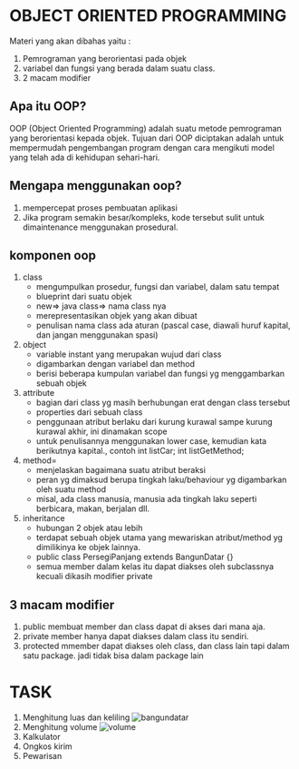 # OBJECT ORIENTED PROGRAMMING
  Materi yang akan dibahas yaitu :
  1. Pemrograman yang berorientasi pada objek
  2. variabel dan fungsi yang berada dalam suatu class.
  3. 2 macam modifier

## Apa itu OOP?
   OOP (Object Oriented Programming) adalah suatu metode pemrograman yang berorientasi kepada objek. Tujuan dari OOP diciptakan adalah untuk mempermudah pengembangan program dengan cara mengikuti model yang telah ada di kehidupan sehari-hari.
## Mengapa menggunakan oop?
   1. mempercepat proses pembuatan aplikasi
   2. Jika program semakin besar/kompleks, kode tersebut sulit untuk dimaintenance menggunakan prosedural.

## komponen oop
   1. class 
      - mengumpulkan prosedur, fungsi dan variabel, dalam satu tempat
      - blueprint dari suatu objek
      - new=> java class=> nama class nya
      - merepresentasikan objek yang akan dibuat
      - penulisan nama class ada aturan (pascal case, diawali huruf kapital, dan jangan menggunakan spasi)
   2. object 
      - variable instant yang merupakan wujud dari class
      - digambarkan dengan variabel dan method
      - berisi beberapa kumpulan variabel dan fungsi yg menggambarkan sebuah objek
   3. attribute 
      - bagian dari class yg masih berhubungan erat dengan class tersebut
      - properties dari sebuah class
      - penggunaan atribut berlaku dari kurung kurawal sampe kurung kurawal akhir, ini dinamakan scope 
      - untuk penulisannya menggunakan lower case, kemudian kata berikutnya kapital., contoh int listCar; int listGetMethod;
   4. method=
      - menjelaskan bagaimana suatu atribut beraksi
      - peran yg dimaksud berupa tingkah laku/behaviour yg digambarkan oleh suatu method
      - misal, ada class manusia, manusia ada tingkah laku seperti berbicara, makan, berjalan dll. 
   5. inheritance 
      - hubungan 2 objek atau lebih
      - terdapat sebuah objek utama yang mewariskan atribut/method yg dimilikinya ke objek lainnya.
      - public class PersegiPanjang extends BangunDatar {}
      - semua member dalam kelas itu dapat diakses oleh subclassnya kecuali dikasih modifier private

## 3 macam modifier
   1. public 
      membuat member dan class dapat di akses dari mana aja. 
   2. private 
      member hanya dapat diakses dalam class itu sendiri.
   3. protected 
      mmember dapat diakses oleh class, dan class lain tapi dalam satu package. jadi tidak bisa dalam package lain

# TASK
1. Menghitung luas dan keliling
   ![bangundatar](./Screenshoots/)
2. Menghitung volume
   ![volume](./)
3. Kalkulator
4. Ongkos kirim
5. Pewarisan